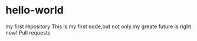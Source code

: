 # hello-world
my first repository
This is my first node,but not only.my greate future is right now!
Pull requests
